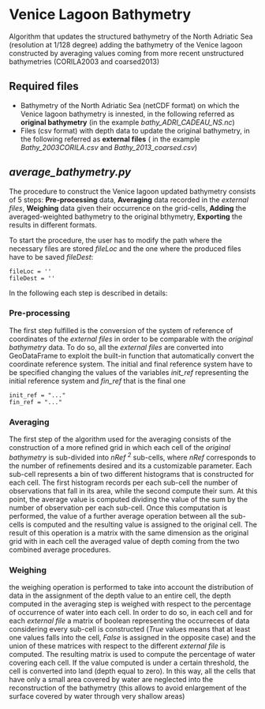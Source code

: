 # Venice Lagoon Bathymetry
Algorithm that updates the structured bathymetry of the North Adriatic Sea (resolution at 1/128 degree) adding the bathymetry of the Venice lagoon constructed by averaging values coming from more recent unstructured bathymetries (CORILA2003 and coarsed2013)

## Required files
 - Bathymetry of the North Adriatic Sea (netCDF format) on which the Venice lagoon bathymetry is innested, in the following referred as __original bathymetry__ (in the example _bathy_ADRI_CADEAU_NS.nc_)
 - Files (csv format) with depth data to update the original bathymetry, in the following referred as __external files__ ( in the example _Bathy_2003CORILA.csv_ and _Bathy_2013_coarsed.csv_)

## _average_bathymetry.py_
The procedure to construct the Venice lagoon updated bathymetry consists of 5 steps: __Pre-processing__ data, __Averaging__ data recorded in the _external files_, __Weighing__ data given their occurrence on the grid-cells, __Adding__ the averaged-weighted bathymetry to the original bthymetry, __Exporting__ the results in different formats.

To start the procedure, the user has to modify the path where the necessary files are stored _fileLoc_ and the one where the produced files have to be saved _fileDest_:
```
fileLoc = ''
fileDest = '' 
```

In the following each step is described in details:

### Pre-processing
The first step fulfilled is the conversion of the system of reference of coordinates of the _external files_ in order to be comparable with the _original bathymetry_ data. To do so, all the _external files_ are converted into GeoDataFrame to exploit the built-in function that automatically convert the coordinate reference system. The initial and final reference system have to be specified changing the values of the variables _init_ref_ representing the initial reference system and _fin_ref_ that is the final one
```
init_ref = "..."
fin_ref = "..."
```

### Averaging
The first step of the algorithm used for the averaging consists of the construction of a more refined grid in which each cell of the _original bathymetry_ is sub-divided into _nRef <sup>2</sup>_ sub-cells, where _nRef_ corresponds to the number of refinements desired and its a customizable parameter. Each sub-cell represents a bin of two different histograms that is constructed for each cell. The first histogram records per each sub-cell the number of observations that fall in its area, while the second compute their sum. At this point, the average value is computed dividing the value of the sum by the number of observation per each sub-cell. Once this computation is performed, the value of a further average operation between all the sub-cells is computed and the resulting value is assigned to the original cell. The result of this operation is a matrix with the same dimension as the original grid with in each cell the averaged value of depth coming from the two combined average procedures.

### Weighing 
the weighing operation is performed to take into account the distribution of data in the assignment of the depth value to an entire cell, the depth computed in the averaging step is weighed with respect to the percentage of occurrence of water into each cell. In order to do so, in each cell and for each _external file_ a matrix of boolean representing the occurreces of data considering every sub-cell is constructed (_True_ values means that at least one values falls into the cell, _False_ is assigned in the opposite case) and the union of these matrices with respect to the different _external file_ is computed. The resulting matrix is used to compute the percentage of water covering each cell. If the value computed is under a certain threshold, the cell is converted into land (depth equal to zero). In this way, all the cells that have only a small area covered by water are neglected into the reconstruction of the bathymetry (this allows to avoid enlargement of the surface covered by water through very shallow areas)
